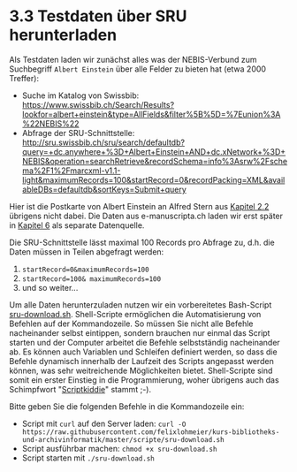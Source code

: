 # 3.3 Testdaten über SRU herunterladen

Als Testdaten laden wir zunächst alles was der NEBIS-Verbund zum Suchbegriff `Albert Einstein` über alle Felder zu bieten hat \(etwa 2000 Treffer\):

* Suche im Katalog von Swissbib: <https://www.swissbib.ch/Search/Results?lookfor=albert+einstein&type=AllFields&filter%5B%5D=%7Eunion%3A%22NEBIS%22>
* Abfrage der SRU-Schnittstelle: <http://sru.swissbib.ch/sru/search/defaultdb?query=+dc.anywhere+%3D+Albert+Einstein+AND+dc.xNetwork+%3D+NEBIS&operation=searchRetrieve&recordSchema=info%3Asrw%2Fschema%2F1%2Fmarcxml-v1.1-light&maximumRecords=100&startRecord=0&recordPacking=XML&availableDBs=defaultdb&sortKeys=Submit+query>

Hier ist die Postkarte von Albert Einstein an Alfred Stern aus [Kapitel 2.2](//kapitel-2/22_datenstruktur-von-archivsystemen.md) übrigens nicht dabei. Die Daten aus e-manuscripta.ch laden wir erst später in [Kapitel 6](/kapitel-6.md) als separate Datenquelle.

Die SRU-Schnittstelle lässt maximal 100 Records pro Abfrage zu, d.h. die Daten müssen in Teilen abgefragt werden:

1. `startRecord=0&maximumRecords=100`
2. `startRecord=100& maximumRecords=100`
3. und so weiter...

Um alle Daten herunterzuladen nutzen wir ein vorbereitetes Bash-Script [sru-download.sh](/scripte/sru-download.sh). Shell-Scripte ermöglichen die Automatisierung von Befehlen auf der Kommandozeile. So müssen Sie nicht alle Befehle nacheinander selbst eintippen, sondern brauchen nur einmal das Script starten und der Computer arbeitet die Befehle selbstständig nacheinander ab. Es können auch Variablen und Schleifen definiert werden, so dass die Befehle dynamisch innerhalb der Laufzeit des Scripts angepasst werden können, was sehr weitreichende Möglichkeiten bietet. Shell-Scripte sind somit ein erster Einstieg in die Programmierung, woher übrigens auch das Schimpfwort "[Scriptkiddie](https://de.wikipedia.org/wiki/Scriptkiddie)" stammt ;-\).

Bitte geben Sie die folgenden Befehle in die Kommandozeile ein:

* Script mit `curl` auf den Server laden: `curl -O https://raw.githubusercontent.com/felixlohmeier/kurs-bibliotheks-und-archivinformatik/master/scripte/sru-download.sh`
* Script ausführbar machen: `chmod +x sru-download.sh`
* Script starten mit `./sru-download.sh`




